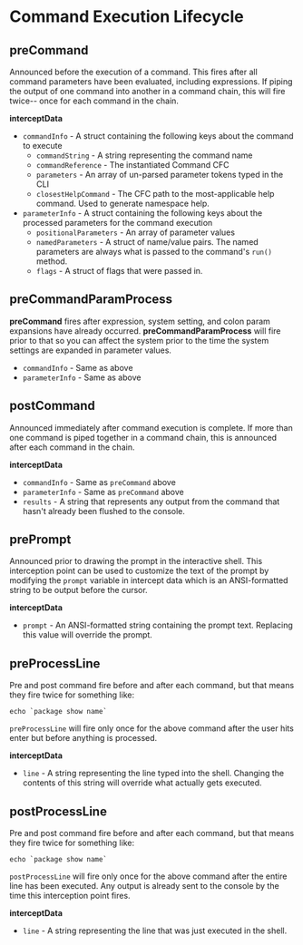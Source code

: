 # Command Execution Lifecycle

## preCommand

Announced before the execution of a command. This fires after all command parameters have been evaluated, including expressions. If piping the output of one command into another in a command chain, this will fire twice-- once for each command in the chain.

**interceptData**

* `commandInfo` - A struct containing the following keys about the command to execute
  * `commandString` - A string representing the command name
  * `commandReference` - The instantiated Command CFC
  * `parameters` - An array of un-parsed parameter tokens typed in the CLI
  * `closestHelpCommand` - The CFC path to the most-applicable help command. Used to generate namespace help.
* `parameterInfo` - A struct containing the following keys about the processed parameters for the command execution
  * `positionalParameters` - An array of parameter values
  * `namedParameters` - A struct of name/value pairs.  The named parameters are always what is passed to the command's `run()` method.
  * `flags` - A struct of flags that were passed in.

## preCommandParamProcess

**preCommand** fires after expression, system setting, and colon param expansions have already occurred. **preCommandParamProcess** will fire prior to that so you can affect the system prior to the time the system settings are expanded in parameter values.

* `commandInfo` - Same as above
* `parameterInfo` - Same as above

## postCommand

Announced immediately after command execution is complete. If more than one command is piped together in a command chain, this is announced after each command in the chain.

**interceptData**

* `commandInfo` - Same as `preCommand` above
* `parameterInfo` - Same as `preCommand` above
* `results` - A string that represents any output from the command that hasn't already been flushed to the console.

## prePrompt

Announced prior to drawing the prompt in the interactive shell. This interception point can be used to customize the text of the prompt by modifying the `prompt` variable in intercept data which is an ANSI-formatted string to be output before the cursor.

**interceptData**

* `prompt` - An ANSI-formatted string containing the prompt text.  Replacing this value will override the prompt.

## preProcessLine

Pre and post command fire before and after each command, but that means they fire twice for something like:

```text
echo `package show name`
```

`preProcessLine` will fire only once for the above command after the user hits enter but before anything is processed.

**interceptData**

* `line` - A string representing the line typed into the shell.  Changing the contents of this string will override what actually gets executed.

## postProcessLine

Pre and post command fire before and after each command, but that means they fire twice for something like:

```text
echo `package show name`
```

`postProcessLine` will fire only once for the above command after the entire line has been executed. Any output is already sent to the console by the time this interception point fires.

**interceptData**

* `line` - A string representing the line that was just executed in the shell. 

